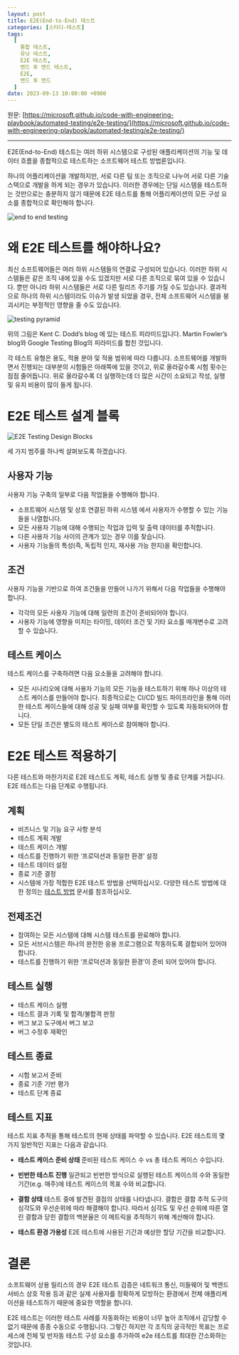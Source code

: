 ```yaml
---
layout: post
title: E2E(End-to-End) 테스트
categories: [스터디-테스트]
tags:
  [
    통합 테스트,
    유닛 테스트,
    E2E 테스트,
    엔드 투 엔드 테스트,
    E2E,
    엔드 투 엔드
  ]
date: 2023-09-13 10:00:00 +0900
---
```


원문: [https://microsoft.github.io/code-with-engineering-playbook/automated-testing/e2e-testing/](https://microsoft.github.io/code-with-engineering-playbook/automated-testing/e2e-testing/)

---

E2E(End-to-End) 테스트는 여러 하위 시스템으로 구성된 애플리케이션의 기능 및 데이터 흐름을 종합적으로 테스트하는 소프트웨어 테스트 방법론입니다.

하나의 어플리케이션을 개발하지만, 서로 다른 팀 또는 조직으로 나누어 서로 다른 기술 스택으로 개발을 하게 되는 경우가 있습니다. 이러한 경우에는 단일 시스템을 테스트하는 것만으로는 충분하지 않기 때문에 E2E 테스트를 통해 어플리케이션의 모든 구성 요소를 종합적으로 확인해야 합니다.

![end to end testing](/assets/images/2023-09-13-E2E-TEST/image1.png)

# 왜 E2E 테스트를 해야하나요?
최신 소프트웨어들은 여러 하위 시스템들의 연결로 구성되어 있습니다. 이러한 하위 시스템들은 같은 조직 내에 있을 수도 있겠지만 서로 다른 조직으로 묶여 있을 수 있습니다. 뿐만 아니라 하위 시스템들은 서로 다른 릴리즈 주기를 가질 수도 있습니다. 결과적으로 하나의 하위 시스템이라도 이슈가 발생 되었을 경우, 전체 소프트웨어 시스템을 붕괴시키는 부정적인 영향을 줄 수도 있습니다.

![testing pyramid](/assets/images/2023-09-13-E2E-TEST/image2.png)

위의 그림은 Kent C. Dodd’s blog 에 있는 테스트 피라미드입니다. Martin Fowler’s blog와 Google Testing Blog의 피라미드를 합친 것입니다.

각 테스트 유형은 용도, 적용 분야 및 적용 범위에 따라 다릅니다. 소프트웨어를 개발하면서 진행되는 대부분의 시험들은 아래쪽에 있을 것이고, 위로 올라갈수록 시험 횟수는 점점 줄어듭니다. 위로 올라갈수록 더 실행하는데 더 많은 시간이 소요되고 작성, 실행 및 유지 비용이 많이 들게 됩니다.

# E2E 테스트 설계 블록

![E2E Testing Design Blocks](/assets/images/2023-09-13-E2E-TEST/image3.png)

세 가지 범주를 하나씩 살펴보도록 하겠습니다.

## 사용자 기능
사용자 기능 구축의 일부로 다음 작업들을 수행해야 합니다.

- 소프트웨어 시스템 및 상호 연결된 하위 시스템 에서 사용자가 수행할 수 있는 기능들을 나열합니다.
- 모든 사용자 기능에 대해 수행되는 작업과 입력 및 출력 데이터를 추적합니다.
- 다른 사용자 기능 사이의 관계가 있는 경우 이를 찾습니다.
- 사용자 기능들의 특성(즉, 독립적 인지, 재사용 가능 한지)을 확인합니다.

## 조건
사용자 기능을 기반으로 하여 조건들을 만들어 나가기 위해서 다음 작업들을 수행해야 합니다.

- 각각의 모든 사용자 기능에 대해 일련의 조건이 준비되어야 합니다.
- 사용자 기능에 영향을 미치는 타이밍, 데이터 조건 및 기타 요소를 매개변수로 고려할 수 있습니다.

## 테스트 케이스
테스트 케이스를 구축하려면 다음 요소들을 고려해야 합니다.

- 모든 시나리오에 대해 사용자 기능의 모든 기능을 테스트하기 위해 하나 이상의 테스트 케이스를 만들어야 합니다. 최종적으로는 CI/CD 빌드 파이프라인을 통해 이러한 테스트 케이스들에 대해 성공 및 실패 여부를 확인할 수 있도록 자동화되어야 합니다.
- 모든 단일 조건은 별도의 테스트 케이스로 참여해야 합니다.


# E2E 테스트 적용하기
다른 테스트와 마찬가지로 E2E 테스트도 계획, 테스트 실행 및 종료 단계를 거칩니다.
E2E 테스트는 다음 단계로 수행됩니다.

## 계획
- 비즈니스 및 기능 요구 사항 분석
- 테스트 계획 개발
- 테스트 케이스 개발
- 테스트를 진행하기 위한 ‘프로덕션과 동일한 환경’ 설정
- 테스트 데이터 설정
- 종료 기준 결정
- 시스템에 가장 적합한 E2E 테스트 방법을 선택하십시오. 다양한 테스트 방법에 대한 정의는 [테스트 방법](https://microsoft.github.io/code-with-engineering-playbook/automated-testing/e2e-testing/testing-methods/ "테스트 방법") 문서를 참조하십시오.

## 전제조건
- 참여하는 모든 시스템에 대해 시스템 테스트를 완료해야 합니다.
- 모든 서브시스템은 하나의 완전한 응용 프로그램으로 작동하도록 결합되어 있어야 합니다.
- 테스트를 진행하기 위한 ‘프로덕션과 동일한 환경’이 준비 되어 있어야 합니다.

## 테스트 실행
- 테스트 케이스 실행
- 테스트 결과 기록 및 합격/불합격 판정
- 버그 보고 도구에서 버그 보고
- 버그 수정후 재확인

## 테스트 종료
- 시험 보고서 준비
- 종료 기준 기반 평가
- 테스트 단계 종료

## 테스트 지표
테스트 지표 추적을 통해 테스트의 현재 상태를 파악할 수 있습니다. E2E 테스트의 몇 가지 일반적인 지표는 다음과 같습니다.

- **테스트 케이스 준비 상태**
준비된 테스트 케이스 수 vs 총 테스트 케이스 수입니다.

- **빈번한 테스트 진행**
일관되고 빈번한 방식으로 실행된 테스트 케이스의 수와 동일한 기간(e.g. 매주)에 테스트 케이스의 목표 수와 비교합니다.

- **결함 상태**
테스트 중에 발견된 결점의 상태를 나타냅니다. 결함은 결함 추적 도구의 심각도와 우선순위에 따라 해결해야 합니다. 따라서 심각도 및 우선 순위에 따른 열린 결함과 닫힌 결함의 백분율은 이 메트릭을 추적하기 위해 계산해야 합니다.

- **테스트 환경 가용성**
E2E 테스트에 사용된 기간과 예상한 할당 기간을 비교합니다.

# 결론
소프트웨어 상용 릴리스의 경우 E2E 테스트 검증은 네트워크 통신, 미들웨어 및 백엔드 서비스 상호 작용 등과 같은 실제 사용자를 정확하게 모방하는 환경에서 전체 애플리케이션을 테스트하기 때문에 중요한 역할을 합니다.

E2E 테스트는 이러한 테스트 사례를 자동화하는 비용이 너무 높아 조직에서 감당할 수 없기 때문에 종종 수동으로 수행됩니다. 그렇긴 하지만 각 조직의 궁극적인 목표는 프로세스에 전체 및 반자동 테스트 구성 요소를 추가하여 e2e 테스트를 최대한 간소화하는 것입니다.
